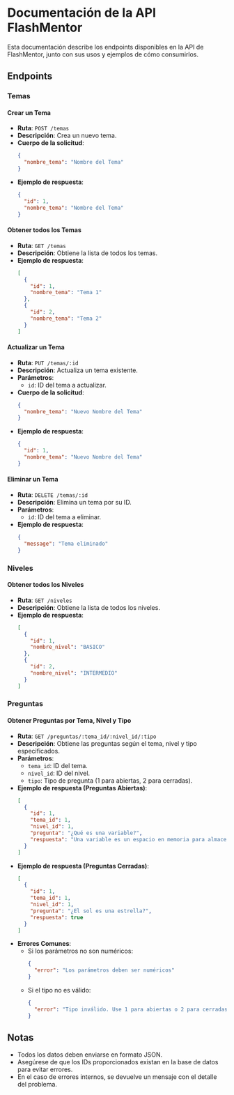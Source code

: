 # Documentación de la API FlashMentor

Esta documentación describe los endpoints disponibles en la API de FlashMentor, junto con sus usos y ejemplos de cómo consumirlos.

## Endpoints

### **Temas**

#### **Crear un Tema**
- **Ruta**: `POST /temas`
- **Descripción**: Crea un nuevo tema.
- **Cuerpo de la solicitud**:
  ```json
  {
    "nombre_tema": "Nombre del Tema"
  }
  ```
- **Ejemplo de respuesta**:
  ```json
  {
    "id": 1,
    "nombre_tema": "Nombre del Tema"
  }
  ```

#### **Obtener todos los Temas**
- **Ruta**: `GET /temas`
- **Descripción**: Obtiene la lista de todos los temas.
- **Ejemplo de respuesta**:
  ```json
  [
    {
      "id": 1,
      "nombre_tema": "Tema 1"
    },
    {
      "id": 2,
      "nombre_tema": "Tema 2"
    }
  ]
  ```

#### **Actualizar un Tema**
- **Ruta**: `PUT /temas/:id`
- **Descripción**: Actualiza un tema existente.
- **Parámetros**:
  - `id`: ID del tema a actualizar.
- **Cuerpo de la solicitud**:
  ```json
  {
    "nombre_tema": "Nuevo Nombre del Tema"
  }
  ```
- **Ejemplo de respuesta**:
  ```json
  {
    "id": 1,
    "nombre_tema": "Nuevo Nombre del Tema"
  }
  ```

#### **Eliminar un Tema**
- **Ruta**: `DELETE /temas/:id`
- **Descripción**: Elimina un tema por su ID.
- **Parámetros**:
  - `id`: ID del tema a eliminar.
- **Ejemplo de respuesta**:
  ```json
  {
    "message": "Tema eliminado"
  }
  ```

### **Niveles**

#### **Obtener todos los Niveles**
- **Ruta**: `GET /niveles`
- **Descripción**: Obtiene la lista de todos los niveles.
- **Ejemplo de respuesta**:
  ```json
  [
    {
      "id": 1,
      "nombre_nivel": "BASICO"
    },
    {
      "id": 2,
      "nombre_nivel": "INTERMEDIO"
    }
  ]
  ```

### **Preguntas**

#### **Obtener Preguntas por Tema, Nivel y Tipo**
- **Ruta**: `GET /preguntas/:tema_id/:nivel_id/:tipo`
- **Descripción**: Obtiene las preguntas según el tema, nivel y tipo especificados.
- **Parámetros**:
  - `tema_id`: ID del tema.
  - `nivel_id`: ID del nivel.
  - `tipo`: Tipo de pregunta (1 para abiertas, 2 para cerradas).
- **Ejemplo de respuesta (Preguntas Abiertas)**:
  ```json
  [
    {
      "id": 1,
      "tema_id": 1,
      "nivel_id": 1,
      "pregunta": "¿Qué es una variable?",
      "respuesta": "Una variable es un espacio en memoria para almacenar datos."
    }
  ]
  ```
- **Ejemplo de respuesta (Preguntas Cerradas)**:
  ```json
  [
    {
      "id": 1,
      "tema_id": 1,
      "nivel_id": 1,
      "pregunta": "¿El sol es una estrella?",
      "respuesta": true
    }
  ]
  ```
- **Errores Comunes**:
  - Si los parámetros no son numéricos:
    ```json
    {
      "error": "Los parámetros deben ser numéricos"
    }
    ```
  - Si el tipo no es válido:
    ```json
    {
      "error": "Tipo inválido. Use 1 para abiertas o 2 para cerradas"
    }
    ```

## Notas
- Todos los datos deben enviarse en formato JSON.
- Asegúrese de que los IDs proporcionados existan en la base de datos para evitar errores.
- En el caso de errores internos, se devuelve un mensaje con el detalle del problema.

